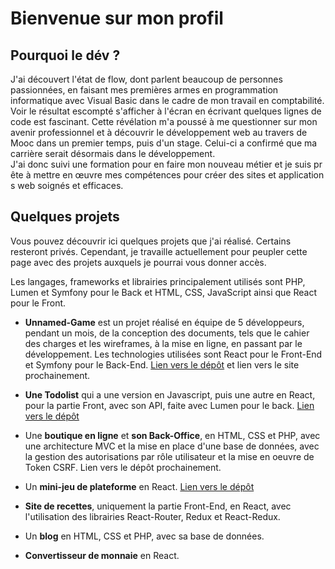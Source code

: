 # Bienvenue sur mon profil

## Pourquoi le dév ?

J'ai découvert l'état de flow, dont parlent beaucoup de personnes passionnées, en faisant mes premières armes en programmation informatique avec Visual Basic dans le cadre de mon travail en comptabilité. Voir le résultat escompté s'afficher à l'écran en écrivant quelques lignes de code est fascinant. Cette révélation m'a poussé à me questionner sur mon avenir professionnel et à découvrir le développement web au travers de Mooc dans un premier temps, puis d'un stage. Celui-ci a confirmé que ma carrière serait désormais dans le développement. J'ai donc suivi une formation pour en faire mon nouveau métier et je suis prête à mettre en œuvre mes compétences pour créer des sites et applications web soignés et efficaces.


## Quelques projets

Vous pouvez découvrir ici quelques projets que j'ai réalisé. Certains resteront privés. Cependant, je travaille actuellement pour peupler cette page avec des projets auxquels je pourrai vous donner accès.

Les langages, frameworks et librairies principalement utilisés sont PHP, Lumen et Symfony pour le Back et HTML, CSS, JavaScript ainsi que React pour le Front.

- __Unnamed-Game__ est un projet réalisé en équipe de 5 développeurs, pendant un mois, de la conception des documents, tels que le cahier des charges et les wireframes, à la mise en ligne, en passant par le développement. Les technologies utilisées sont React pour le Front-End et Symfony pour le Back-End. [Lien vers le dépôt](https://github.com/AnnSo-B/unnamed-game) et lien vers le site prochainement.

- __Une Todolist__ qui a une version en Javascript, puis une autre en React, pour la partie Front, avec son API, faite avec Lumen pour le back. [Lien vers le dépôt](https://github.com/AnnSo-B/My_To-Do_List) 

- Une __boutique en ligne__ et __son Back-Office__, en HTML, CSS et PHP, avec une architecture MVC et la mise en place d'une base de données, avec la gestion des autorisations par rôle utilisateur et la mise en oeuvre de Token CSRF. Lien vers le dépôt prochainement.

- Un __mini-jeu de plateforme__ en React. [Lien vers le dépôt](https://github.com/AnnSo-B/mini-game)

- __Site de recettes__, uniquement la partie Front-End, en React, avec l'utilisation des librairies React-Router, Redux et React-Redux.

- Un __blog__ en HTML, CSS et PHP, avec sa base de données.

- __Convertisseur de monnaie__ en React.
